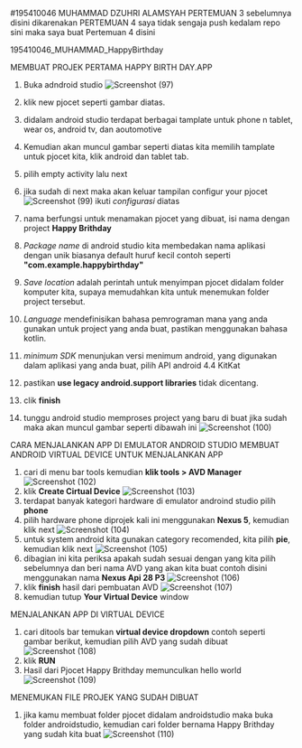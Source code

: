 #195410046 MUHAMMAD DZUHRI ALAMSYAH
PERTEMUAN 3 sebelumnya disini dikarenakan PERTEMUAN 4 saya tidak sengaja push kedalam repo sini maka saya buat Pertemuan 4 disini

195410046_MUHAMMAD_HappyBirthday

MEMBUAT PROJEK PERTAMA HAPPY BIRTH DAY.APP
1. Buka adndroid studio 
	 ![Screenshot (97)](https://user-images.githubusercontent.com/89612818/134303453-955ad517-38ea-4c94-9814-b09bfac654f7.png)
2. klik new pjocet seperti gambar diatas.
3. didalam android studio terdapat berbagai tamplate untuk phone n tablet, wear os, android tv, dan aoutomotive
4. Kemudian akan muncul gambar seperti diatas kita memilih tamplate untuk pjocet kita, klik android dan tablet tab.
5. pilih empty activity lalu next
6. jika sudah di next maka akan keluar tampilan configur your pjocet
   ![Screenshot (99)](https://user-images.githubusercontent.com/89612818/134305795-75069e3c-db1e-49ad-9992-07f7df7ebce5.png)
   ikuti  _configurasi_ diatas
7. nama berfungsi untuk menamakan pjocet yang dibuat, isi nama dengan project **Happy Brithday**
8. _Package name_ di android studio kita membedakan nama aplikasi dengan unik biasanya default huruf kecil contoh seperti  **"com.example.happybirthday"**
9. _Save location_ adalah perintah untuk menyimpan pjocet didalam folder komputer kita, supaya memudahkan kita untuk menemukan folder project tersebut.
10. _Language_ mendefinisikan bahasa pemrograman mana yang anda gunakan untuk project yang anda buat, pastikan menggunakan bahasa kotlin.
11. _minimum SDK_ menunjukan versi menimum android, yang digunakan dalam aplikasi yang anda buat, pilih API android 4.4 KitKat
12. pastikan **use legacy android.support libraries**  tidak dicentang.
13. clik **finish**

15. tunggu android studio memproses project yang baru di buat jika sudah maka akan muncul gambar seperti dibawah ini
  ![Screenshot (100)](https://user-images.githubusercontent.com/89612818/134347696-f2d0b50d-8454-4273-a4df-8885cd36c516.png)


CARA MENJALANKAN APP DI EMULATOR ANDROID STUDIO
MEMBUAT ANDROID VIRTUAL DEVICE UNTUK MENJALANKAN APP
1. cari di menu bar tools kemudian **klik tools > AVD Manager**
![Screenshot (102)](https://user-images.githubusercontent.com/89612818/134348436-e111390c-6705-4fd8-ad8d-140498da5542.png)
2. klik **Create Cirtual Device**
![Screenshot (103)](https://user-images.githubusercontent.com/89612818/134348949-a69ac522-90b6-4590-9584-36a556145152.png)
3. terdapat banyak kategori hardware di emulator androind studio pilih **phone**
4. pilih hardware phone diprojek kali ini menggunakan **Nexus 5**, kemudian klik next
![Screenshot (104)](https://user-images.githubusercontent.com/89612818/134349334-59827f2e-5fa2-4069-a56e-6e1c5f524f81.png)
5. untuk system android kita gunakan category recomended, kita pilih **pie**, kemudian klik next
![Screenshot (105)](https://user-images.githubusercontent.com/89612818/134349720-fc26c374-60d0-43fc-8f5b-e83c08b0f2e4.png)
6. dibagian ini kita periksa apakah sudah sesuai dengan yang kita pilih sebelumnya dan beri nama AVD yang akan kita buat contoh disini menggunakan nama **Nexus Api 28 P3**
![Screenshot (106)](https://user-images.githubusercontent.com/89612818/134349982-5c0c8349-4845-4f82-93b0-6fd6684b368e.png)
7. klik **finish** hasil dari pembuatan AVD
![Screenshot (107)](https://user-images.githubusercontent.com/89612818/134350507-11dbb069-7d03-4e95-a942-498af654fe43.png)
8. kemudian tutup **Your Virtual Device** window

MENJALANKAN APP DI VIRTUAL DEVICE
1. cari ditools bar  temukan **virtual device dropdown** contoh seperti gambar berikut, kemudian pilih AVD yang sudah dibuat
![Screenshot (108)](https://user-images.githubusercontent.com/89612818/134351277-f6e2b20e-3314-4198-bb0d-64b5d91a9287.png)
2. klik **RUN**
3. Hasil dari Pjocet Happy Brithday memunculkan hello world
![Screenshot (109)](https://user-images.githubusercontent.com/89612818/134351763-73c30b59-ada7-4446-8262-3535203c25f0.png)


MENEMUKAN FILE PROJEK YANG SUDAH DIBUAT
1. jika kamu membuat folder pjocet didalam androidstudio maka buka folder androidstudio, kemudian cari folder bernama Happy Brithday yang sudah kita buat
 ![Screenshot (110)](https://user-images.githubusercontent.com/89612818/134352136-aff1b18a-de90-4066-9e93-90a87ca96d4e.png)
